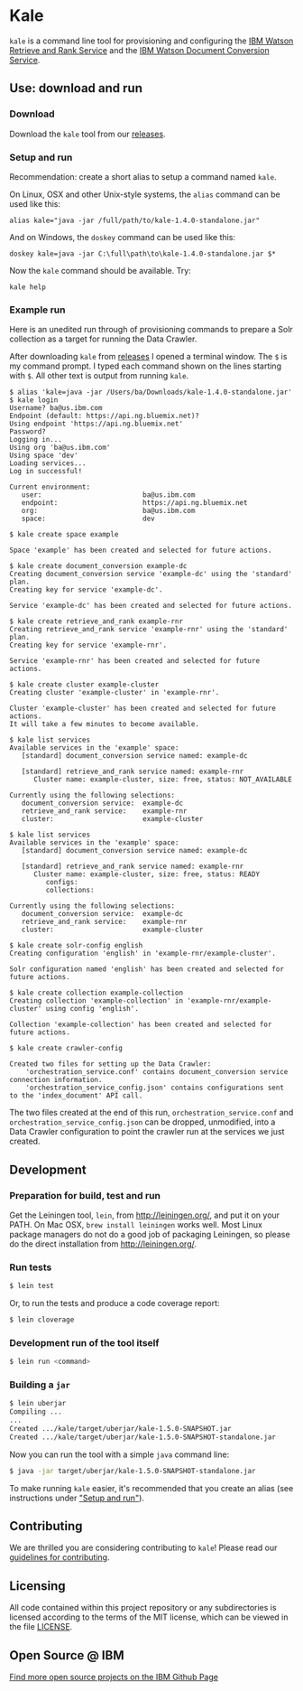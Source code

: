 # Kale

`kale` is a command line tool for provisioning and configuring the [IBM Watson
Retrieve and Rank
Service](http://www.ibm.com/smarterplanet/us/en/ibmwatson/developercloud/retrieve-rank.html)
and the [IBM Watson Document Conversion
Service](http://www.ibm.com/smarterplanet/us/en/ibmwatson/developercloud/document-conversion.html).

## Use: download and run

### Download

Download the `kale` tool from our
[releases](https://github.com/IBM-Watson/kale/releases).

### Setup and run

Recommendation: create a short alias to setup a command named `kale`.

On Linux, OSX and other Unix-style systems, the `alias` command can be used like this:

    alias kale="java -jar /full/path/to/kale-1.4.0-standalone.jar"

And on Windows, the `doskey` command can be used like this:

    doskey kale=java -jar C:\full\path\to\kale-1.4.0-standalone.jar $*

Now the `kale` command should be available. Try:

    kale help

### Example run

Here is an unedited run through of provisioning commands to prepare a
Solr collection as a target for running the Data Crawler.

After downloading `kale` from
[releases](https://github.com/IBM-Watson/kale/releases) I opened a
terminal window. The `$` is my command prompt. I typed each command
shown on the lines starting with `$`. All other text is output from
running `kale`.

```
$ alias 'kale=java -jar /Users/ba/Downloads/kale-1.4.0-standalone.jar'
$ kale login
Username? ba@us.ibm.com
Endpoint (default: https://api.ng.bluemix.net)?
Using endpoint 'https://api.ng.bluemix.net'
Password?
Logging in...
Using org 'ba@us.ibm.com'
Using space 'dev'
Loading services...
Log in successful!

Current environment:
   user:                         ba@us.ibm.com
   endpoint:                     https://api.ng.bluemix.net
   org:                          ba@us.ibm.com
   space:                        dev

$ kale create space example

Space 'example' has been created and selected for future actions.

$ kale create document_conversion example-dc
Creating document_conversion service 'example-dc' using the 'standard' plan.
Creating key for service 'example-dc'.

Service 'example-dc' has been created and selected for future actions.

$ kale create retrieve_and_rank example-rnr
Creating retrieve_and_rank service 'example-rnr' using the 'standard' plan.
Creating key for service 'example-rnr'.

Service 'example-rnr' has been created and selected for future actions.

$ kale create cluster example-cluster
Creating cluster 'example-cluster' in 'example-rnr'.

Cluster 'example-cluster' has been created and selected for future actions.
It will take a few minutes to become available.

$ kale list services
Available services in the 'example' space:
   [standard] document_conversion service named: example-dc

   [standard] retrieve_and_rank service named: example-rnr
      Cluster name: example-cluster, size: free, status: NOT_AVAILABLE

Currently using the following selections:
   document_conversion service:  example-dc
   retrieve_and_rank service:    example-rnr
   cluster:                      example-cluster

$ kale list services
Available services in the 'example' space:
   [standard] document_conversion service named: example-dc

   [standard] retrieve_and_rank service named: example-rnr
      Cluster name: example-cluster, size: free, status: READY
         configs:
         collections:

Currently using the following selections:
   document_conversion service:  example-dc
   retrieve_and_rank service:    example-rnr
   cluster:                      example-cluster

$ kale create solr-config english
Creating configuration 'english' in 'example-rnr/example-cluster'.

Solr configuration named 'english' has been created and selected for future actions.

$ kale create collection example-collection
Creating collection 'example-collection' in 'example-rnr/example-cluster' using config 'english'.

Collection 'example-collection' has been created and selected for future actions.

$ kale create crawler-config

Created two files for setting up the Data Crawler:
    'orchestration_service.conf' contains document_conversion service connection information.
    'orchestration_service_config.json' contains configurations sent to the 'index_document' API call.
```

The two files created at the end of this run,
`orchestration_service.conf` and `orchestration_service_config.json`
can be dropped, unmodified, into a Data Crawler configuration to point
the crawler run at the services we just created.

## Development

### Preparation for build, test and run

Get the Leiningen tool, `lein`, from http://leiningen.org/, and put it
on your PATH. On Mac OSX, `brew install leiningen` works well. Most
Linux package managers do not do a good job of packaging Leiningen, so
please do the direct installation from http://leiningen.org/.

### Run tests

```bash
$ lein test
```

Or, to run the tests and produce a code coverage report:

```bash
$ lein cloverage
```

### Development run of the tool itself

```bash
$ lein run <command>
```

### Building a `jar`

```bash
$ lein uberjar
Compiling ...
...
Created .../kale/target/uberjar/kale-1.5.0-SNAPSHOT.jar
Created .../kale/target/uberjar/kale-1.5.0-SNAPSHOT-standalone.jar
```

Now you can run the tool with a simple `java` command line:

```bash
$ java -jar target/uberjar/kale-1.5.0-SNAPSHOT-standalone.jar
```

To make running `kale` easier, it's recommended that you create an alias (see
instructions under ["Setup and run"](#setup-and-run)).

## Contributing

We are thrilled you are considering contributing to <code>kale</code>!
Please read our [guidelines for contributing](CONTRIBUTING.md).

## Licensing

All code contained within this project repository or any
subdirectories is licensed according to the terms of the MIT license,
which can be viewed in the file [LICENSE](LICENSE).

## Open Source @ IBM
[Find more open source projects on the IBM Github Page](http://ibm.github.io/)
